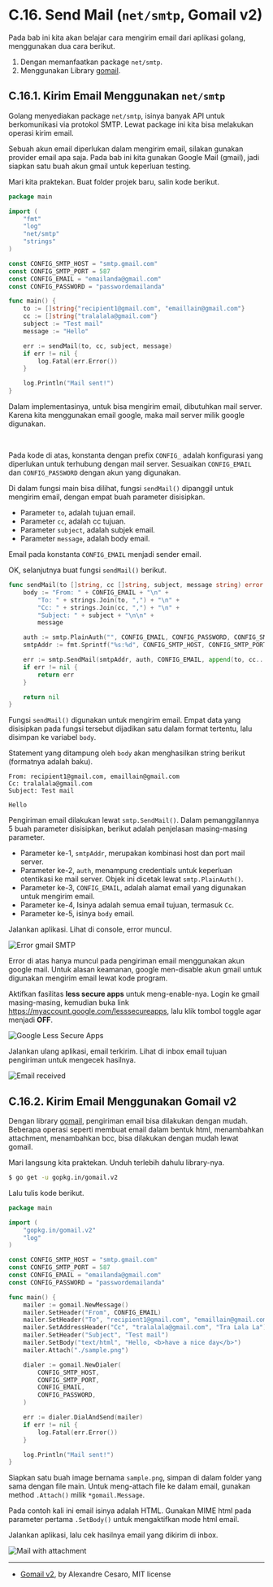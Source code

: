 # C.16. Send Mail (`net/smtp`, Gomail v2)

Pada bab ini kita akan belajar cara mengirim email dari aplikasi golang, menggunakan dua cara berikut.

 1. Dengan memanfaatkan package `net/smtp`.
 2. Menggunakan Library [gomail](https://gopkg.in/gomail.v2).

## C.16.1. Kirim Email Menggunakan `net/smtp`

Golang menyediakan package `net/smtp`, isinya banyak API untuk berkomunikasi via protokol SMTP. Lewat package ini kita bisa melakukan operasi kirim email.

Sebuah akun email diperlukan dalam mengirim email, silakan gunakan provider email apa saja. Pada bab ini kita gunakan Google Mail (gmail), jadi siapkan satu buah akun gmail untuk keperluan testing.

Mari kita praktekan. Buat folder projek baru, salin kode berikut.

```go
package main

import (
    "fmt"
    "log"
    "net/smtp"
    "strings"
)

const CONFIG_SMTP_HOST = "smtp.gmail.com"
const CONFIG_SMTP_PORT = 587
const CONFIG_EMAIL = "emailanda@gmail.com"
const CONFIG_PASSWORD = "passwordemailanda"

func main() {
    to := []string{"recipient1@gmail.com", "emaillain@gmail.com"}
    cc := []string{"tralalala@gmail.com"}
    subject := "Test mail"
    message := "Hello"

    err := sendMail(to, cc, subject, message)
    if err != nil {
        log.Fatal(err.Error())
    }

    log.Println("Mail sent!")
}
```

Dalam implementasinya, untuk bisa mengirim email, dibutuhkan mail server. Karena kita menggunakan email google, maka mail server milik google digunakan.

<div id="ads">&nbsp;</div>

Pada kode di atas, konstanta dengan prefix `CONFIG_` adalah konfigurasi yang diperlukan untuk terhubung dengan mail server. Sesuaikan `CONFIG_EMAIL` dan `CONFIG_PASSWORD` dengan akun yang digunakan.

Di dalam fungsi main bisa dilihat, fungsi `sendMail()` dipanggil untuk mengirim email, dengan empat buah parameter disisipkan.

 - Parameter `to`, adalah tujuan email.
 - Parameter `cc`, adalah cc tujuan.
 - Parameter `subject`, adalah subjek email.
 - Parameter `message`, adalah body email.

Email pada konstanta `CONFIG_EMAIL` menjadi sender email.

OK, selanjutnya buat fungsi `sendMail()` berikut.

```go
func sendMail(to []string, cc []string, subject, message string) error {
    body := "From: " + CONFIG_EMAIL + "\n" +
        "To: " + strings.Join(to, ",") + "\n" +
        "Cc: " + strings.Join(cc, ",") + "\n" +
        "Subject: " + subject + "\n\n" +
        message

    auth := smtp.PlainAuth("", CONFIG_EMAIL, CONFIG_PASSWORD, CONFIG_SMTP_HOST)
    smtpAddr := fmt.Sprintf("%s:%d", CONFIG_SMTP_HOST, CONFIG_SMTP_PORT)

    err := smtp.SendMail(smtpAddr, auth, CONFIG_EMAIL, append(to, cc...), []byte(body))
    if err != nil {
        return err
    }

    return nil
}
```

Fungsi `sendMail()` digunakan untuk mengirim email. Empat data yang disisipkan pada fungsi tersebut dijadikan satu dalam format tertentu, lalu disimpan ke variabel `body`. 

Statement yang ditampung oleh `body` akan menghasilkan string berikut (formatnya adalah baku).

```
From: recipient1@gmail.com, emaillain@gmail.com
Cc: tralalala@gmail.com
Subject: Test mail

Hello
```

Pengiriman email dilakukan lewat `smtp.SendMail()`. Dalam pemanggilannya 5 buah parameter disisipkan, berikut adalah penjelasan masing-masing parameter.

 - Parameter ke-1, `smtpAddr`, merupakan kombinasi host dan port mail server.
 - Parameter ke-2, `auth`, menampung credentials untuk keperluan otentikasi ke mail server. Objek ini dicetak lewat `smtp.PlainAuth()`.
 - Parameter ke-3, `CONFIG_EMAIL`, adalah alamat email yang digunakan untuk mengirim email.
 - Parameter ke-4, Isinya adalah semua email tujuan, termasuk `Cc`.
 - Parameter ke-5, isinya `body` email.

Jalankan aplikasi. Lihat di console, error muncul.

![Error gmail SMTP](images/C.16_1_gmail_error.png)

Error di atas hanya muncul pada pengiriman email menggunakan akun google mail. Untuk alasan keamanan, google men-disable akun gmail untuk digunakan mengirim email lewat kode program.

Aktifkan fasilitas **less secure apps** untuk meng-enable-nya. Login ke gmail masing-masing, kemudian buka link https://myaccount.google.com/lesssecureapps, lalu klik tombol toggle agar menjadi **OFF**.

![Google Less Secure Apps](images/C.16_2_less_secure.png)

Jalankan ulang aplikasi, email terkirim. Lihat di inbox email tujuan pengiriman untuk mengecek hasilnya.

![Email received](images/C.16_3_email_received.png)

## C.16.2. Kirim Email Menggunakan Gomail v2

Dengan library [gomail](https://gopkg.in/gomail.v2), pengiriman email bisa dilakukan dengan mudah. Beberapa operasi seperti membuat email dalam bentuk html, menambahkan attachment, menambahkan bcc, bisa dilakukan dengan mudah lewat gomail.

Mari langsung kita praktekan. Unduh terlebih dahulu library-nya.

```bash
$ go get -u gopkg.in/gomail.v2
```

Lalu tulis kode berikut.

```go
package main

import (
    "gopkg.in/gomail.v2"
    "log"
)

const CONFIG_SMTP_HOST = "smtp.gmail.com"
const CONFIG_SMTP_PORT = 587
const CONFIG_EMAIL = "emailanda@gmail.com"
const CONFIG_PASSWORD = "passwordemailanda"

func main() {
    mailer := gomail.NewMessage()
    mailer.SetHeader("From", CONFIG_EMAIL)
    mailer.SetHeader("To", "recipient1@gmail.com", "emaillain@gmail.com")
    mailer.SetAddressHeader("Cc", "tralalala@gmail.com", "Tra Lala La")
    mailer.SetHeader("Subject", "Test mail")
    mailer.SetBody("text/html", "Hello, <b>have a nice day</b>")
    mailer.Attach("./sample.png")

    dialer := gomail.NewDialer(
        CONFIG_SMTP_HOST,
        CONFIG_SMTP_PORT,
        CONFIG_EMAIL,
        CONFIG_PASSWORD,
    )

    err := dialer.DialAndSend(mailer)
    if err != nil {
        log.Fatal(err.Error())
    }

    log.Println("Mail sent!")
}
```

Siapkan satu buah image bernama `sample.png`, simpan di dalam folder yang sama dengan file main. Untuk meng-attach file ke dalam email, gunakan method `.Attach()` milik `*gomail.Message`.

Pada contoh kali ini email isinya adalah HTML. Gunakan MIME html pada parameter pertama `.SetBody()` untuk mengaktifkan mode html email.

Jalankan aplikasi, lalu cek hasilnya email yang dikirim di inbox.

![Mail with attachment](images/C.16_4_mail_with_attachment.png)

---

 - [Gomail v2](https://gopkg.in/gomail.v2), by Alexandre Cesaro, MIT license
